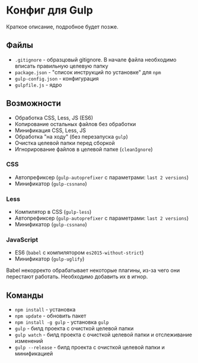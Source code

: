 # Конфиг для Gulp

Краткое описание, подробное будет позже.


## Файлы

* `.gitignore` - образцовый gitignore. В начале файла необходимо вписать правильную целевую папку
* `package.json` - "список инструкций по установке" для `npm`
* `gulp-config.json` - конфигурация
* `gulpfile.js` - ядро


## Возможности

* Обработка CSS, Less, JS (ES6)
* Копирование остальных файлов без обработки
* Минификация CSS, Less, JS
* Обработка "на ходу" (без перезапуска `gulp`)
* Очистка целевой папки перед сборкой
* Игнорирование файлов в целевой папке (`cleanIgnore`)


### CSS

* Автопрефиксер (`gulp-autoprefixer` с параметрами: `last 2 versions`)
* Минификатор (`gulp-cssnano`)


### Less

* Компилятор в CSS (`gulp-less`)
* Автопрефиксер (`gulp-autoprefixer` с параметрами: `last 2 versions`)
* Минификатор (`gulp-cssnano`)


### JavaScript

* ES6 (`babel` c компилятором `es2015-without-strict`)
* Минификатор (`gulp-uglify`)

Babel некорректо обрабатывает некоторые плагины, из-за чего они перестают работать. Необходимо добавить их в игнор.


## Команды

* `npm install` - установка
* `npm update` - обновить пакет
* `npm install -g gulp` - установка `gulp`
* `gulp` - билд проекта с очисткой целевой папки
* `gulp watch` - билд проекта с очисткой целевой папки и отслеживание изменений
* `gulp --release` - билд проекта с очисткой целевой папки и минификацией